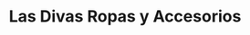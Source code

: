 ---
title: "Las Divas Ropas y Accesorios"
url: /denver/las-divas-ropas-y-accesorios/
shop: Kleidung
---